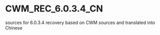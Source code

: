 CWM_REC_6.0.3.4_CN
==================

sources for 6.0.3.4 recovery based on CWM sources and translated into Chinese
